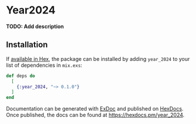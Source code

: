 # Year2024

**TODO: Add description**

## Installation

If [available in Hex](https://hex.pm/docs/publish), the package can be installed
by adding `year_2024` to your list of dependencies in `mix.exs`:

```elixir
def deps do
  [
    {:year_2024, "~> 0.1.0"}
  ]
end
```

Documentation can be generated with [ExDoc](https://github.com/elixir-lang/ex_doc)
and published on [HexDocs](https://hexdocs.pm). Once published, the docs can
be found at <https://hexdocs.pm/year_2024>.


